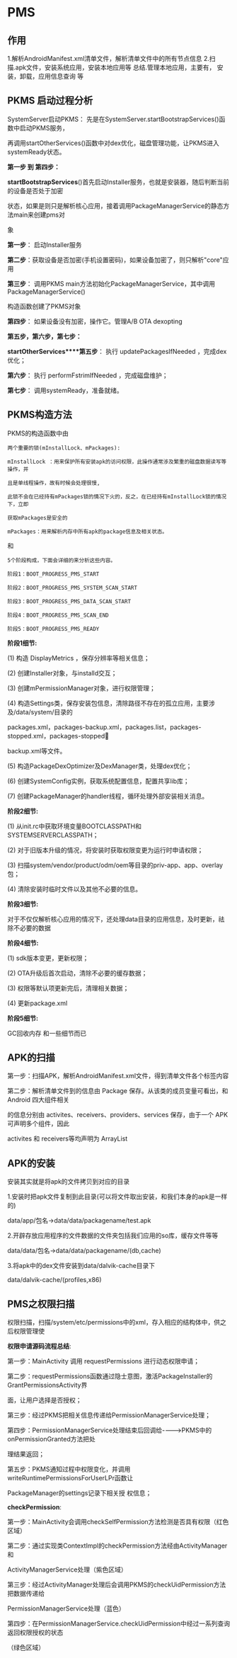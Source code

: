# PMS



## 作用

1.解析AndroidManifest.xml清单文件，解析清单文件中的所有节点信息
2.扫描.apk文件，安装系统应用，安装本地应用等
总结.管理本地应用，主要有， 安装，卸载，应用信息查询 等



## PKMS 启动过程分析

SystemServer启动PKMS： 先是在SystemServer.startBootstrapServices()函数中启动PKMS服务， 

再调用startOtherServices()函数中对dex优化，磁盘管理功能，让PKMS进入systemReady状态。

**第一步 到 第四步：** 

**startBootstrapServices**()首先启动Installer服务，也就是安装器，随后判断当前的设备是否处于加密 

状态，如果是则只是解析核心应用，接着调用PackageManagerService的静态方法main来创建pms对 

象 

**第一步**： 启动Installer服务 

**第二步**：获取设备是否加密(手机设置密码)，如果设备加密了，则只解析"core"应用 

**第三步**： 调用PKMS main方法初始化PackageManagerService，其中调用PackageManagerService() 

构造函数创建了PKMS对象 

**第四步**： 如果设备没有加密，操作它。管理A/B OTA dexopting

**第五步，第六步，第七步：** 

**startOtherServices****第五步**： 执行 updatePackagesIfNeeded ，完成dex优化； 

**第六步**： 执行 performFstrimIfNeeded ，完成磁盘维护； 

**第七步**： 调用systemReady，准备就绪。 



## PKMS构造方法

PKMS的构造函数中由 

```
两个重要的锁(mInstallLock、mPackages): 

mInstallLock ：用来保护所有安装apk的访问权限，此操作通常涉及繁重的磁盘数据读写等操作，并 

且是单线程操作，故有时候会处理很慢, 

此锁不会在已经持有mPackages锁的情况下火的，反之，在已经持有mInstallLock锁的情况下，立即 

获取mPackages是安全的 

mPackages：用来解析内存中所有apk的package信息及相关状态。 
```

和

```
5个阶段构成，下面会详细的来分析这些内容。 

阶段1：BOOT_PROGRESS_PMS_START 

阶段2：BOOT_PROGRESS_PMS_SYSTEM_SCAN_START 

阶段3：BOOT_PROGRESS_PMS_DATA_SCAN_START 

阶段4：BOOT_PROGRESS_PMS_SCAN_END 

阶段5：BOOT_PROGRESS_PMS_READY 
```



**阶段1细节:**

(1) 构造 DisplayMetrics ，保存分辨率等相关信息； 

(2) 创建Installer对象，与installd交互； 

(3) 创建mPermissionManager对象，进行权限管理； 

(4) 构造Settings类，保存安装包信息，清除路径不存在的孤立应用，主要涉及/data/system/目录的 

packages.xml，packages-backup.xml，packages.list，packages-stopped.xml，packages-stopped

backup.xml等文件。 

(5) 构造PackageDexOptimizer及DexManager类，处理dex优化； 

(6) 创建SystemConfig实例，获取系统配置信息，配置共享lib库； 

(7) 创建PackageManager的handler线程，循环处理外部安装相关消息。 



**阶段2细节:**

(1) 从init.rc中获取环境变量BOOTCLASSPATH和SYSTEMSERVERCLASSPATH； 

(2) 对于旧版本升级的情况，将安装时获取权限变更为运行时申请权限； 

(3) 扫描system/vendor/product/odm/oem等目录的priv-app、app、overlay包； 

(4) 清除安装时临时文件以及其他不必要的信息。



**阶段3细节:**

对于不仅仅解析核心应用的情况下，还处理data目录的应用信息，及时更新，祛除不必要的数据



**阶段4细节:**

(1) sdk版本变更，更新权限； 

(2) OTA升级后首次启动，清除不必要的缓存数据； 

(3) 权限等默认项更新完后，清理相关数据； 

(4) 更新package.xml



**阶段5细节:**

GC回收内存 和一些细节而已







## APK的扫描

第一步：扫描APK，解析AndroidManifest.xml文件，得到清单文件各个标签内容 

第二步：解析清单文件到的信息由 Package 保存。从该类的成员变量可看出，和 Android 四大组件相关 

的信息分别由 activites、receivers、providers、services 保存，由于一个 APK 可声明多个组件，因此 

activites 和 receivers等均声明为 ArrayList





## APK的安装

安装其实就是将apk的文件拷贝到对应的目录 

1.安装时把apk文件复制到此目录(可以将文件取出安装，和我们本身的apk是一样的)

data/app/包名->data/data/packagename/test.apk

2.开辟存放应用程序的文件数据的文件夹包括我们应用的so库，缓存文件等等

data/data/包名->data/data/packagename/(db,cache)

3.将apk中的dex文件安装到data/dalvik-cache目录下

data/dalvik-cache/(profiles,x86)





## PMS之权限扫描

权限扫描，扫描/system/etc/permissions中的xml，存入相应的结构体中，供之后权限管理使







**权限申请源码流程总结**:

第一步：MainActivity 调用 requestPermissions 进行动态权限申请； 

第二步：requestPermissions函数通过隐士意图，激活PackageInstaller的GrantPermissionsActivity界 

面，让用户选择是否授权； 

第三步：经过PKMS把相关信息传递给PermissionManagerService处理； 

第四步：PermissionManagerService处理结束后回调给---->PKMS中的onPermissionGranted方法把处 

理结果返回； 

第五步：PKMS通知过程中权限变化，并调用writeRuntimePermissionsForUserLPr函数让 

PackageManager的settings记录下相关授 权信息； 





**checkPermission**:

第一步：MainActivity会调用checkSelfPermission方法检测是否具有权限（红色区域） 

第二步：通过实现类ContextImpl的checkPermission方法经由ActivityManager和 

ActivityManagerService处理（紫色区域） 

第三步：经过ActivityManager处理后会调用PKMS的checkUidPermission方法把数据传递给 

PermissionManagerService处理（蓝色） 

第四步：在PermissionManagerService.checkUidPermission中经过一系列查询返回权限授权的状态 

（绿色区域）